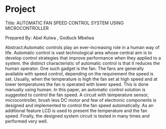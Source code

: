 # Project


Title: AUTOMATIC FAN SPEED CONTROL SYSTEM USING MICROCONTROLLER

Prepared By: 
  Abel Kulwa ,
  Godluck Mbelwa

Abstract:Automatic controls play an ever-increasing role in a human way of life. Automatic control is vast technological area whose central aim is to develop control strategies that improve performance when they applied to a system. the distinct characteristic of automatic control is that it reduces the human operator. One such gadget is the fan. The fans are generally available with speed control, depending on the requirement the speed is set. Usually, when the temperature is high the fan set at high speed and at lower temperatures the fan is operated with lower speed. This is done manually using human. In this paper, an automatic control solution is suggested to control the fan speed. A circuit with temperature sensor, microcontroller, brush less DC motor and few of electronic components is designed and implemented to control the fan speed automatically. As an additional feature LCD is used to present the temperature and the fan speed. Finally, the designed system circuit is tested in many times and performed very well.

